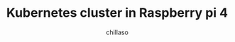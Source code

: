 ---
layout: post
title:  "Kubernetes cluster in Raspberry pi 4"
author: chillaso
categories: [ project ]
tags: [kubernetes, cloud, cloud, tutorial, raspberry]
image: assets/images/sls-telegram-bot/sls-telegram.jpeg
featured: true
hidden: false
---